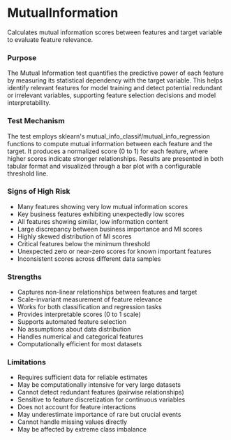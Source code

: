 # MutualInformation

Calculates mutual information scores between features and target variable to evaluate feature relevance.

### Purpose

The Mutual Information test quantifies the predictive power of each feature by measuring its statistical
dependency with the target variable. This helps identify relevant features for model training and
detect potential redundant or irrelevant variables, supporting feature selection decisions and model
interpretability.

### Test Mechanism

The test employs sklearn's mutual_info_classif/mutual_info_regression functions to compute mutual
information between each feature and the target. It produces a normalized score (0 to 1) for each
feature, where higher scores indicate stronger relationships. Results are presented in both tabular
format and visualized through a bar plot with a configurable threshold line.

### Signs of High Risk

- Many features showing very low mutual information scores
- Key business features exhibiting unexpectedly low scores
- All features showing similar, low information content
- Large discrepancy between business importance and MI scores
- Highly skewed distribution of MI scores
- Critical features below the minimum threshold
- Unexpected zero or near-zero scores for known important features
- Inconsistent scores across different data samples

### Strengths

- Captures non-linear relationships between features and target
- Scale-invariant measurement of feature relevance
- Works for both classification and regression tasks
- Provides interpretable scores (0 to 1 scale)
- Supports automated feature selection
- No assumptions about data distribution
- Handles numerical and categorical features
- Computationally efficient for most datasets

### Limitations

- Requires sufficient data for reliable estimates
- May be computationally intensive for very large datasets
- Cannot detect redundant features (pairwise relationships)
- Sensitive to feature discretization for continuous variables
- Does not account for feature interactions
- May underestimate importance of rare but crucial events
- Cannot handle missing values directly
- May be affected by extreme class imbalance